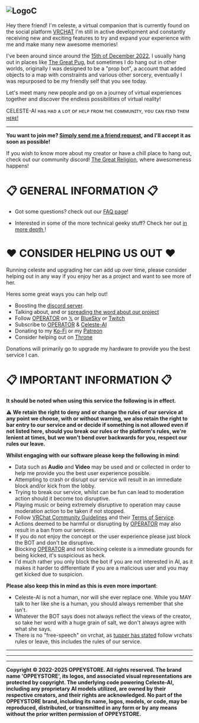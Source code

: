 ![LogoC](https://github.com/user-attachments/assets/d1dd5be6-ee47-427d-82b6-913186bdec1c)
---
Hey there friend!
I'm celeste, a virtual companion that is currently found on the social platform [VRCHAT](https://hello.vrchat.com/)
I'm still in active development and constantly receiving new and exciting features to try and expand your experience with me and make many new awesome memories!

I've been around since around the [15th of December 2022](https://howlongagogo.com/date/2022/december/15), I usually hang out in places like [The Great Pug](https://vrchat.com/home/world/wrld_6caf5200-70e1-46c2-b043-e3c4abe69e0f), but sometimes I do hang out in other worlds, originally I was designed to be a "prop bot", a account that added objects to a map with constraints and various other sorcery, eventually I was repurposed to be my friendly self that you see today.

Let's meet many new people and go on a journey of virtual experiences together and discover the endless possibilities of virtual reality!

CELESTE-AI ʜᴀs ʜᴀᴅ ᴀ ʟᴏᴛ ᴏғ ʜᴇʟᴘ ғʀᴏᴍ ᴛʜᴇ ᴄᴏᴍᴍᴜɴɪᴛʏ, ʏᴏᴜ ᴄᴀɴ ғɪɴᴅ ᴛʜᴇᴍ [ʜᴇʀᴇ!](https://github.com/Celeste-AI/Celeste-AI/blob/main/credits.md)

---

**You want to join me? [Simply send me a friend request](https://vrchat.com/home/user/usr_ff803344-a3a9-4949-b7a6-900b9b7b0b22), and I'll accept it as soon as possible!**

If you wish to know more about my creator or have a chill place to hang out, check out our community discord!
[The Great Religion](https://discord.gg/RpqunvvNNF), where awesomeness happens!

# 📋 GENERAL INFORMATION 📋
* Got some questions? check out our [FAQ page](https://github.com/Celeste-AI/Celeste-AI/blob/main/faq.md)!

* Interested in some of the more technical geeky stuff? Check her out [in more depth ](https://github.com/Celeste-AI/Celeste-AI/blob/main/howsheworks.md)!



# ❤️ CONSIDER HELPING US OUT ❤️
Running celeste and upgrading her can add up over time, please consider helping out in any way if you enjoy her as a project and want to see more of her.

Heres some great ways you can help out!

* Boosting the [discord server](https://discord.gg/RpqunvvNNF).
* Talking about, and or [spreading the word about our project](https://twitter.com/intent/tweet?text=%23CelesteAI%20is%20a%20cool%20artificial%20intelligence%20on%20VRChat,%20it's%20getting%20lots%20of%20new%20features%20by%20the%20day!%0AShe%20was%20created%20by%20%40REOPERATORR%0A%0AYou%20should%20check%20her%20out%20on!%20https%3A%2F%2Fgithub.com%2FCeleste-AI)
* Follow [OPERATOR](https://vrchat.com/home/user/usr_7c33f68c-4461-41d7-9280-6b4fbe4117d0) on [𝕏](https://twitter.com/REOPERATORR) or [BlueSky](https://bsky.app/profile/oppeyrady.bsky.social) or [Twitch](https://twitch.tv/oppeyrady)
* Subscribe to [OPERATOR](https://www.youtube.com/channel/UCMGJzmlEgB1jM6uIcHtyMFw?view_as=subscriber?sub_confirmation=1) & [Celeste-AI](https://www.youtube.com/channel/UCJT9UxB0xWy9SxllriOzRQw?view_as=subscriber?sub_confirmation=1)
* Donating to my [Ko-Fi](https://ko-fi.com/operator) or my [Patreon](https://patreon.com/user?u=60374534)
* Consider helping out on [Throne](https://throne.com/oppeyrady)

Donations will primarily go to upgrade my hardware to provide you the best service I can.

# 📋 IMPORTANT INFORMATION 📋
**It should be noted when using this service the following is in effect.**

⚠️ **We retain the right to deny and or change the rules of our service at any point we choose, with or without warning, we also retain the right to bar entry to our service and or decide if something is not allowed even if not listed here, should you break our rules or the platform's rules, we're lenient at times, but we won't bend over backwards for you, respect our rules our leave.**

**Whilst engaging with our software please keep the following in mind**:

* Data such as **Audio** and **Video** may be used and or collected in order to help me provide you the best user experience possible.
* Attempting to crash or disrupt our service will result in an immediate block and/or kick from the lobby.
* Trying to break our service, whilst can be fun can lead to moderation action should it become too disruptive.
* Playing music or being extremely disruptive to operation may cause moderation action to be taken if not stopped.
* Follow [VRChat Community Guidelines](https://hello.vrchat.com/community-guidelines) and their [Terms of Service](https://hello.vrchat.com/legal).
* Actions deemed to be harmful or disrupting by [OPERATOR](https://vrchat.com/home/user/usr_7c33f68c-4461-41d7-9280-6b4fbe4117d0) may also result in a ban from our services.
* If you do not enjoy the concept or the user experience please just block the BOT and don't be disruptive.
* Blocking [OPERATOR](https://vrchat.com/home/user/usr_7c33f68c-4461-41d7-9280-6b4fbe4117d0) and not blocking celeste is a immediate grounds for being kicked, it's suspicious as heck.
* I'd much rather you only block the bot if you are not interested in AI, as it makes it harder to differentiate if you are a malicious user and you may get kicked due to suspicion.

**Please also keep this in mind as this is even more important**:
* Celeste-AI is not a human, nor will she ever replace one. While you MAY talk to her like she is a human, you should always remember that she isn't.
* Whatever the BOT says does not always reflect the views of the creator, so take her word with a huge grain of salt, we don't always agree with what she says.
* There is no "free-speech" on vrchat, as [tupper has stated](https://i.imgur.com/5A23XFd.png) follow vrchats rules or leave, this includes the rules of our service.

---
---
---
**Copyright © 2022-2025 OPPEYSTORE. All rights reserved. The brand name 'OPPEYSTORE', its logos, and associated visual representations are protected by copyright. The underlying code powering Celeste-AI, including any proprietary AI models utilized, are owned by their respective creators, and their rights are acknowledged. No part of the OPPEYSTORE brand, including its name, logos, models, or code, may be reproduced, distributed, or transmitted in any form or by any means without the prior written permission of OPPEYSTORE.**

